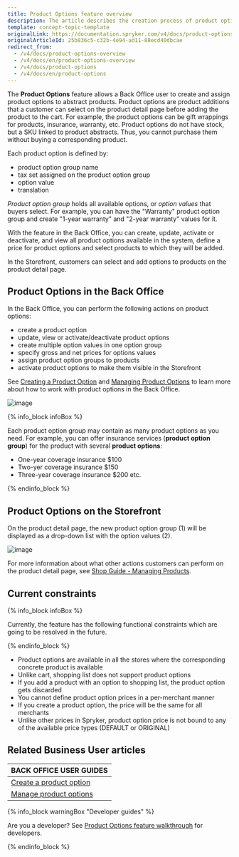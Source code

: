 ```yaml
---
title: Product Options feature overview
description: The article describes the creation process of product options and how it is managed in the Back Office
template: concept-topic-template
originalLink: https://documentation.spryker.com/v4/docs/product-options-overview
originalArticleId: 25b836c5-c32b-4e94-ad11-88ecd40dbcae
redirect_from:
  - /v4/docs/product-options-overview
  - /v4/docs/en/product-options-overview
  - /v4/docs/product-options
  - /v4/docs/en/product-options
---
```


The **Product Options** feature allows a Back Office user to create and assign product options to abstract products. Product options are product additions that a customer can select on the product detail page before adding the product to the cart. For example, the product options can be gift wrappings for products, insurance, warranty, etc. Product options do not have stock, but a SKU linked to product abstracts. Thus, you cannot purchase them without buying a corresponding product.

Each product option is defined by:

* product option group name
* tax set assigned on the product option group
* option value
* translation

*Product option group* holds all available options, or *option values* that buyers select. For example, you can have the "Warranty" product option group and create "1-year warranty" and "2-year warranty" values for it.

With the feature in the Back Office, you can create, update, activate or deactivate, and view all product options available in the system, define a price for product options and select products to which they will be added.

In the Storefront, customers can select and add options to products on the product detail page.

## Product Options in the Back Office

In the Back Office, you can perform the following actions on product options:

* create a product option
* update, view or activate/deactivate product options
* create multiple option values in one option group
* specify gross and net prices for options values
* assign product option groups to products
* activate product options to make them visible in the Storefront

See [Creating a Product Option](/docs/scos/user/back-office-user-guides/{{page.version}}/catalog/product-options/creating-product-options.html#creating-a-product-option) and [Managing Product Options](/docs/scos/user/back-office-user-guides/{{page.version}}/catalog/product-options/managing-product-options.html#managing-product-options) to learn more about how to work with product options in the Back Office.

![image](https://spryker.s3.eu-central-1.amazonaws.com/docs/Features/Product+Management/Product+Options/Product+Options+Overview/product-option-back-office.png)

{% info_block infoBox %}

Each product option group may contain as many product options as you need. For example, you can offer insurance services (**product option group**) for the product with several **product options**:
* One-year coverage insurance $100
* Two-yer coverage insurance $150
* Three-year coverage insurance $200 etc.

{% endinfo_block %}

## Product Options on the Storefront

On the product detail page, the new product option group (1) will be displayed as a drop-down list with the option values (2).

![image](https://spryker.s3.eu-central-1.amazonaws.com/docs/Features/Product+Management/Product+Options/Product+Options+Overview/product-option-yves.png)

For more information about what other actions customers can perform on the product detail page, see [Shop Guide - Managing Products](/docs/scos/user/shop-user-guides/{{page.version}}/shop-guide-managing-products.html).

## Current constraints

{% info_block infoBox %}

Currently, the feature has the following functional constraints which are going to be resolved in the future.

{% endinfo_block %}

* Product options are available in all the stores where the corresponding concrete product is available
* Unlike cart, shopping list does not support product options
* If you add a product with an option to shopping list, the product option gets discarded
* You cannot define product option prices in a per-merchant manner
* If you create a product option, the price will be the same for all merchants
* Unlike other prices in Spryker, product option price is not bound to any of the available price types (DEFAULT or ORIGINAL)

## Related Business User articles

|BACK OFFICE USER GUIDES|
|---|
| [Create a product option](/docs/scos/user/back-office-user-guides/{{page.version}}/catalog/product-options/creating-product-options.html)  |
| [Manage product options](/docs/scos/user/back-office-user-guides/{{page.version}}/catalog/product-options/managing-product-options.html)  |

{% info_block warningBox "Developer guides" %}

Are you a developer? See [Product Options feature walkthrough](/docs/scos/dev/feature-walkthroughs/{{page.version}}/product-options-feature-walkthrough.html) for developers.

{% endinfo_block %}
